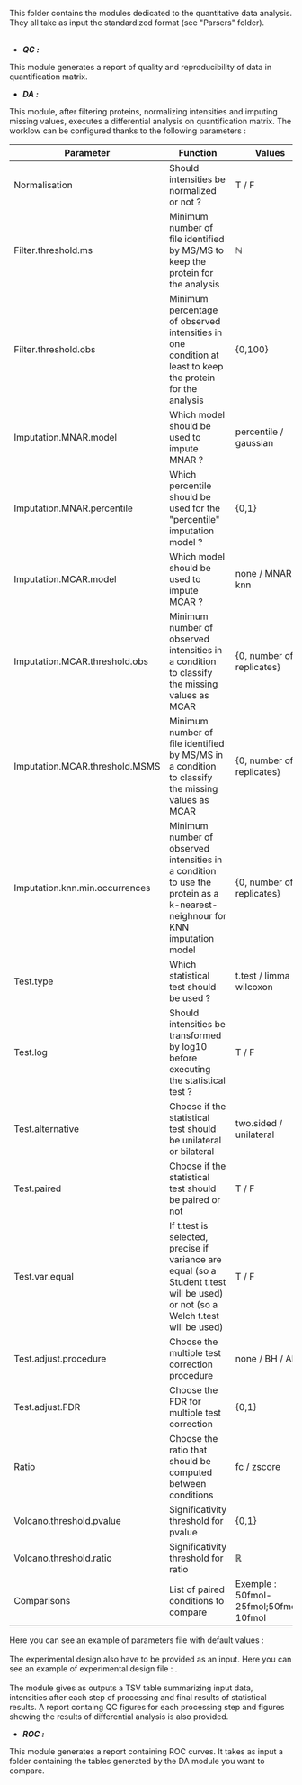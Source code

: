This folder contains the modules dedicated to the quantitative data analysis. They all take as input the standardized format (see "Parsers" folder).
<br/>
<br/>

- ***QC :***<br/>

This module generates a report of quality and reproducibility of data in quantification matrix.

- ***DA :***<br/>

This module, after filtering proteins, normalizing intensities and imputing missing values, executes a differential analysis on quantification matrix. The worklow can be configured thanks to the following parameters :

| Parameter | Function | Values |
| --------- | --------- | --------- |
| Normalisation | Should intensities be normalized or not ? | T / F |
| Filter.threshold.ms | Minimum number of file identified by MS/MS to keep the protein for the analysis | ℕ |
| Filter.threshold.obs | Minimum percentage of observed intensities in one condition at least to keep the protein for the analysis | {0,100} |
| Imputation.MNAR.model | Which model should be used to impute MNAR ? | percentile / gaussian |
| Imputation.MNAR.percentile | Which percentile should be used for the "percentile" imputation model ? | {0,1} |
| Imputation.MCAR.model | Which model should be used to impute MCAR ? | none / MNAR / knn |
| Imputation.MCAR.threshold.obs | Minimum number of observed intensities in a condition to classify the missing values as MCAR | {0, number of replicates} |
| Imputation.MCAR.threshold.MSMS | Minimum number of file identified by MS/MS in a condition to classify the missing values as MCAR | {0, number of replicates} |
| Imputation.knn.min.occurrences |  Minimum number of observed intensities in a condition to use the protein as a k-nearest-neighnour for KNN imputation model | {0, number of replicates} |
| Test.type | Which statistical test should be used ? | t.test / limma / wilcoxon |
| Test.log | Should intensities be transformed by log10 before executing the statistical test ? | T / F |
| Test.alternative | Choose if the statistical test should be unilateral or bilateral | two.sided / unilateral |
| Test.paired | Choose if the statistical test should be paired or not | T / F |
| Test.var.equal | If t.test is selected, precise if variance are equal (so a Student t.test will be used) or not (so a Welch t.test will be used)  | T / F |
| Test.adjust.procedure | Choose the multiple test correction procedure | none / BH / ABH |
| Test.adjust.FDR | Choose the FDR for multiple test correction | {0,1} |
| Ratio | Choose the ratio that should be computed between conditions | fc / zscore |
| Volcano.threshold.pvalue | Significativity threshold for pvalue | {0,1} |
| Volcano.threshold.ratio | Significativity threshold for ratio | ℝ |
| Comparisons | List of paired conditions to compare | Exemple : 50fmol-25fmol;50fmol-10fmol |

Here you can see an example of parameters file with default values : <br/>
<br/>
The experimental design also have to be provided as an input. Here you can see an example of experimental design file : .<br/>
<br/>
The module gives as outputs a TSV table summarizing input data, intensities after each step of processing and final results of statistical results. A report containg QC figures for each processing step and figures showing the results of differential analysis is also provided.
<br/>

- ***ROC :***<br/>

This module generates a report containing ROC curves. It takes as input a folder containing the tables generated by the DA module you want to compare.
